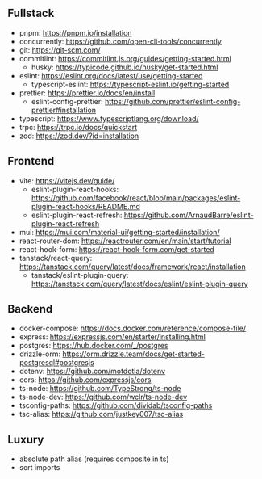 ## Fullstack

- pnpm: https://pnpm.io/installation
- concurrently: https://github.com/open-cli-tools/concurrently
- git: https://git-scm.com/
- commitlint: https://commitlint.js.org/guides/getting-started.html
  - husky: https://typicode.github.io/husky/get-started.html
- eslint: https://eslint.org/docs/latest/use/getting-started
  - typescript-eslint: https://typescript-eslint.io/getting-started
- prettier: https://prettier.io/docs/en/install
  - eslint-config-prettier: https://github.com/prettier/eslint-config-prettier#installation
- typescript: https://www.typescriptlang.org/download/
- trpc: https://trpc.io/docs/quickstart
- zod: https://zod.dev/?id=installation

## Frontend

- vite: https://vitejs.dev/guide/
  - eslint-plugin-react-hooks: https://github.com/facebook/react/blob/main/packages/eslint-plugin-react-hooks/README.md
  - eslint-plugin-react-refresh: https://github.com/ArnaudBarre/eslint-plugin-react-refresh
- mui: https://mui.com/material-ui/getting-started/installation/
- react-router-dom: https://reactrouter.com/en/main/start/tutorial
- react-hook-form: https://react-hook-form.com/get-started
- tanstack/react-query: https://tanstack.com/query/latest/docs/framework/react/installation
  - tanstack/eslint-plugin-query: https://tanstack.com/query/latest/docs/eslint/eslint-plugin-query

## Backend

- docker-compose: https://docs.docker.com/reference/compose-file/
- express: https://expressjs.com/en/starter/installing.html
- postgres: https://hub.docker.com/_/postgres
- drizzle-orm: https://orm.drizzle.team/docs/get-started-postgresql#postgresjs
- dotenv: https://github.com/motdotla/dotenv
- cors: https://github.com/expressjs/cors
- ts-node: https://github.com/TypeStrong/ts-node
- ts-node-dev: https://github.com/wclr/ts-node-dev
- tsconfig-paths: https://github.com/dividab/tsconfig-paths
- tsc-alias: https://github.com/justkey007/tsc-alias

## Luxury

- absolute path alias (requires composite in ts)
- sort imports
